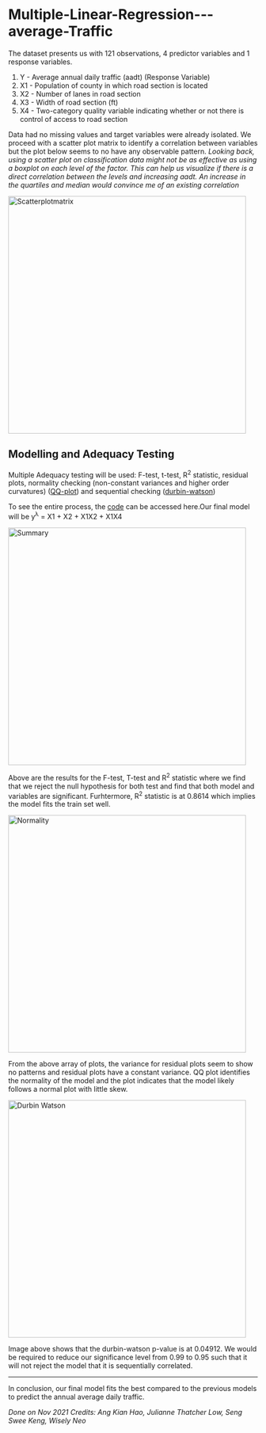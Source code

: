 # Multiple-Linear-Regression---average-Traffic

The dataset presents us with 121 observations, 4 predictor variables and 1 response variables. 

1.  Y - Average annual daily traffic (aadt) (Response Variable)
2. X1 - Population of county in which road section is located
3. X2 - Number of lanes in road section
4. X3 - Width of road section (ft)
5. X4 - Two-category quality variable indicating whether or not there is control of access to road section

Data had no missing values and target variables were already isolated. We proceed with a scatter plot matrix to identify a correlation between variables but the plot below seems to no have any observable pattern. *Looking back, using a scatter plot on classification data might not be as effective as using a boxplot on each level of the factor. This can help us visualize if there is a direct correlation between the levels and increasing aadt. An increase in the quartiles and median would convince me of an existing correlation*

<img width="480" alt="Scatterplotmatrix" src="https://user-images.githubusercontent.com/97843966/154043849-64ba411c-baf3-4740-b7d6-881b872d868a.png">

Modelling and Adequacy Testing
---
Multiple Adequacy testing will be used: F-test, t-test, R<sup>2</sup> statistic, residual plots, normality checking (non-constant variances and higher order curvatures) ([QQ-plot](https://towardsdatascience.com/q-q-plots-explained-5aa8495426c0)) and sequential checking ([durbin-watson](https://en.wikipedia.org/wiki/Durbin%E2%80%93Watson_statistic))

To see the entire process, the [code](https://github.com/fungiiiii/Multiple-Linear-Regression---average-Traffic-/blob/main/main) can be accessed here.Our final model will be y<sup>λ</sup> = X1 + X2 + X1X2 + X1X4

<img width="480" alt="Summary" src="https://user-images.githubusercontent.com/97843966/154052057-cdc79afd-f077-4a73-8f63-deffc915aa94.png">

Above are the results for the F-test, T-test and R<sup>2</sup> statistic where we find that we reject the null hypothesis for both test and find that both model and variables are significant. Furhtermore, R<sup>2</sup> statistic is at 0.8614 which implies the model fits the train set well. 

<img width="480" alt="Normality" src="https://user-images.githubusercontent.com/97843966/154052064-96a7010d-31c0-4e8c-89e7-029ed5c435ec.png">

From the above array of plots, the variance for residual plots seem to show no patterns and residual plots have a constant variance. QQ plot identifies the normality of the model and the plot indicates that the model likely follows a normal plot with little skew.

<img width="480" alt="Durbin Watson" src="https://user-images.githubusercontent.com/97843966/154052211-d2dedd07-8d67-4581-bd15-2d40bee332e4.png">

Image above shows that the durbin-watson p-value is at 0.04912. We would be required to reduce our significance level from 0.99 to 0.95 such that it will not reject the model that it is sequentially correlated. 

---

In conclusion, our final model fits the best compared to the previous models to predict the annual average daily traffic.

*Done on Nov 2021
Credits: Ang Kian Hao, Julianne Thatcher Low, Seng Swee Keng, Wisely Neo*
